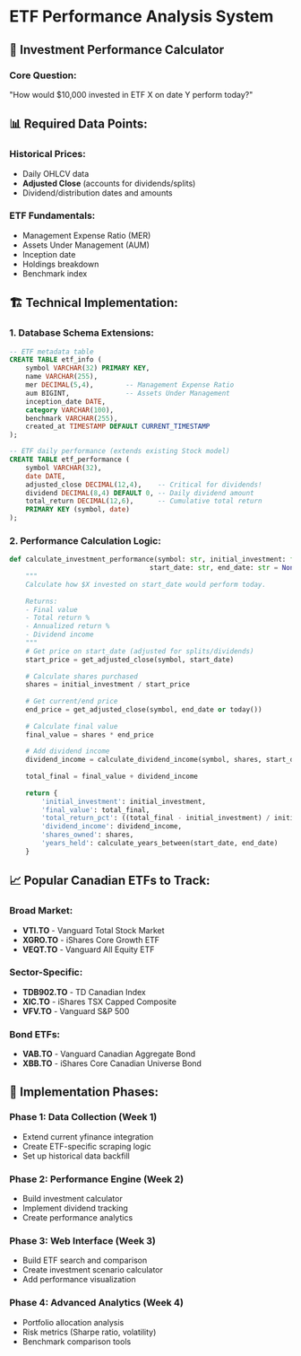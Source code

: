 # ETF Performance Analysis System

## 🎯 Investment Performance Calculator

### Core Question: 
"How would $10,000 invested in ETF X on date Y perform today?"

## 📊 Required Data Points:

### Historical Prices:
- Daily OHLCV data
- **Adjusted Close** (accounts for dividends/splits)
- Dividend/distribution dates and amounts

### ETF Fundamentals:
- Management Expense Ratio (MER)
- Assets Under Management (AUM)
- Inception date
- Holdings breakdown
- Benchmark index

## 🏗️ Technical Implementation:

### 1. Database Schema Extensions:
```sql
-- ETF metadata table
CREATE TABLE etf_info (
    symbol VARCHAR(32) PRIMARY KEY,
    name VARCHAR(255),
    mer DECIMAL(5,4),        -- Management Expense Ratio
    aum BIGINT,              -- Assets Under Management
    inception_date DATE,
    category VARCHAR(100),
    benchmark VARCHAR(255),
    created_at TIMESTAMP DEFAULT CURRENT_TIMESTAMP
);

-- ETF daily performance (extends existing Stock model)
CREATE TABLE etf_performance (
    symbol VARCHAR(32),
    date DATE,
    adjusted_close DECIMAL(12,4),    -- Critical for dividends!
    dividend DECIMAL(8,4) DEFAULT 0, -- Daily dividend amount
    total_return DECIMAL(12,6),      -- Cumulative total return
    PRIMARY KEY (symbol, date)
);
```

### 2. Performance Calculation Logic:
```python
def calculate_investment_performance(symbol: str, initial_investment: float, 
                                   start_date: str, end_date: str = None):
    """
    Calculate how $X invested on start_date would perform today.
    
    Returns:
    - Final value
    - Total return %
    - Annualized return %
    - Dividend income
    """
    # Get price on start_date (adjusted for splits/dividends)
    start_price = get_adjusted_close(symbol, start_date)
    
    # Calculate shares purchased
    shares = initial_investment / start_price
    
    # Get current/end price
    end_price = get_adjusted_close(symbol, end_date or today())
    
    # Calculate final value
    final_value = shares * end_price
    
    # Add dividend income
    dividend_income = calculate_dividend_income(symbol, shares, start_date, end_date)
    
    total_final = final_value + dividend_income
    
    return {
        'initial_investment': initial_investment,
        'final_value': total_final,
        'total_return_pct': ((total_final - initial_investment) / initial_investment) * 100,
        'dividend_income': dividend_income,
        'shares_owned': shares,
        'years_held': calculate_years_between(start_date, end_date)
    }
```

## 📈 Popular Canadian ETFs to Track:

### Broad Market:
- **VTI.TO** - Vanguard Total Stock Market
- **XGRO.TO** - iShares Core Growth ETF
- **VEQT.TO** - Vanguard All Equity ETF

### Sector-Specific:
- **TDB902.TO** - TD Canadian Index
- **XIC.TO** - iShares TSX Capped Composite
- **VFV.TO** - Vanguard S&P 500

### Bond ETFs:
- **VAB.TO** - Vanguard Canadian Aggregate Bond
- **XBB.TO** - iShares Core Canadian Universe Bond

## 🚀 Implementation Phases:

### Phase 1: Data Collection (Week 1)
- Extend current yfinance integration
- Create ETF-specific scraping logic
- Set up historical data backfill

### Phase 2: Performance Engine (Week 2)  
- Build investment calculator
- Implement dividend tracking
- Create performance analytics

### Phase 3: Web Interface (Week 3)
- Build ETF search and comparison
- Create investment scenario calculator
- Add performance visualization

### Phase 4: Advanced Analytics (Week 4)
- Portfolio allocation analysis
- Risk metrics (Sharpe ratio, volatility)
- Benchmark comparison tools
